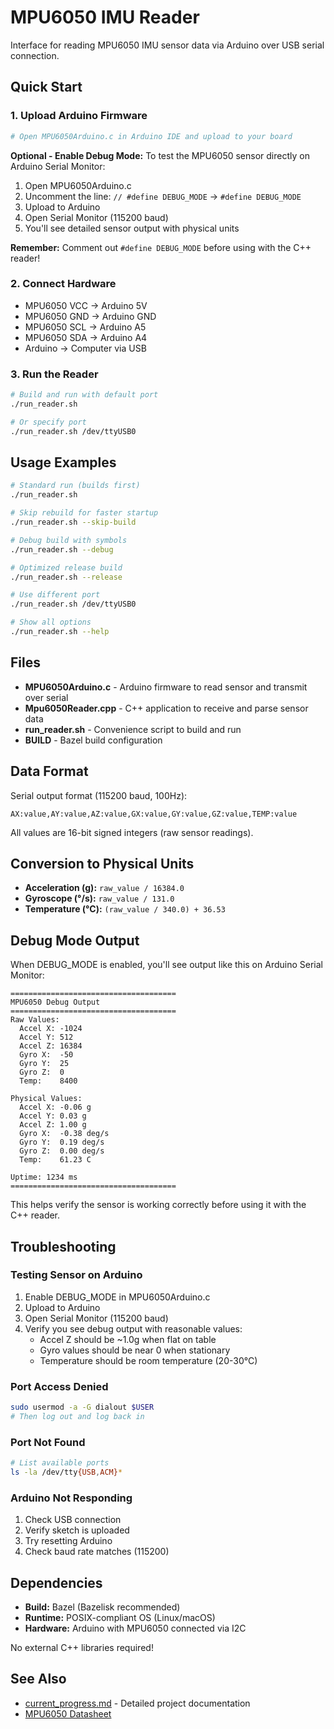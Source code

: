 # MPU6050 IMU Reader

Interface for reading MPU6050 IMU sensor data via Arduino over USB serial connection.

## Quick Start

### 1. Upload Arduino Firmware
```bash
# Open MPU6050Arduino.c in Arduino IDE and upload to your board
```

**Optional - Enable Debug Mode:**
To test the MPU6050 sensor directly on Arduino Serial Monitor:
1. Open MPU6050Arduino.c
2. Uncomment the line: `// #define DEBUG_MODE` → `#define DEBUG_MODE`
3. Upload to Arduino
4. Open Serial Monitor (115200 baud)
5. You'll see detailed sensor output with physical units

**Remember:** Comment out `#define DEBUG_MODE` before using with the C++ reader!

### 2. Connect Hardware
- MPU6050 VCC → Arduino 5V
- MPU6050 GND → Arduino GND
- MPU6050 SCL → Arduino A5
- MPU6050 SDA → Arduino A4
- Arduino → Computer via USB

### 3. Run the Reader
```bash
# Build and run with default port
./run_reader.sh

# Or specify port
./run_reader.sh /dev/ttyUSB0
```

## Usage Examples

```bash
# Standard run (builds first)
./run_reader.sh

# Skip rebuild for faster startup
./run_reader.sh --skip-build

# Debug build with symbols
./run_reader.sh --debug

# Optimized release build
./run_reader.sh --release

# Use different port
./run_reader.sh /dev/ttyUSB0

# Show all options
./run_reader.sh --help
```

## Files

- **MPU6050Arduino.c** - Arduino firmware to read sensor and transmit over serial
- **Mpu6050Reader.cpp** - C++ application to receive and parse sensor data
- **run_reader.sh** - Convenience script to build and run
- **BUILD** - Bazel build configuration

## Data Format

Serial output format (115200 baud, 100Hz):
```
AX:value,AY:value,AZ:value,GX:value,GY:value,GZ:value,TEMP:value
```

All values are 16-bit signed integers (raw sensor readings).

## Conversion to Physical Units

- **Acceleration (g):** `raw_value / 16384.0`
- **Gyroscope (°/s):** `raw_value / 131.0`
- **Temperature (°C):** `(raw_value / 340.0) + 36.53`

## Debug Mode Output

When DEBUG_MODE is enabled, you'll see output like this on Arduino Serial Monitor:

```
=====================================
MPU6050 Debug Output
=====================================
Raw Values:
  Accel X: -1024
  Accel Y: 512
  Accel Z: 16384
  Gyro X:  -50
  Gyro Y:  25
  Gyro Z:  0
  Temp:    8400

Physical Values:
  Accel X: -0.06 g
  Accel Y: 0.03 g
  Accel Z: 1.00 g
  Gyro X:  -0.38 deg/s
  Gyro Y:  0.19 deg/s
  Gyro Z:  0.00 deg/s
  Temp:    61.23 C

Uptime: 1234 ms
=====================================
```

This helps verify the sensor is working correctly before using it with the C++ reader.

## Troubleshooting

### Testing Sensor on Arduino
1. Enable DEBUG_MODE in MPU6050Arduino.c
2. Upload to Arduino
3. Open Serial Monitor (115200 baud)
4. Verify you see debug output with reasonable values:
   - Accel Z should be ~1.0g when flat on table
   - Gyro values should be near 0 when stationary
   - Temperature should be room temperature (20-30°C)

### Port Access Denied
```bash
sudo usermod -a -G dialout $USER
# Then log out and log back in
```

### Port Not Found
```bash
# List available ports
ls -la /dev/tty{USB,ACM}*
```

### Arduino Not Responding
1. Check USB connection
2. Verify sketch is uploaded
3. Try resetting Arduino
4. Check baud rate matches (115200)

## Dependencies

- **Build:** Bazel (Bazelisk recommended)
- **Runtime:** POSIX-compliant OS (Linux/macOS)
- **Hardware:** Arduino with MPU6050 connected via I2C

No external C++ libraries required!

## See Also

- [current_progress.md](../current_progress.md) - Detailed project documentation
- [MPU6050 Datasheet](https://invensense.tdk.com/products/motion-tracking/6-axis/mpu-6050/)
